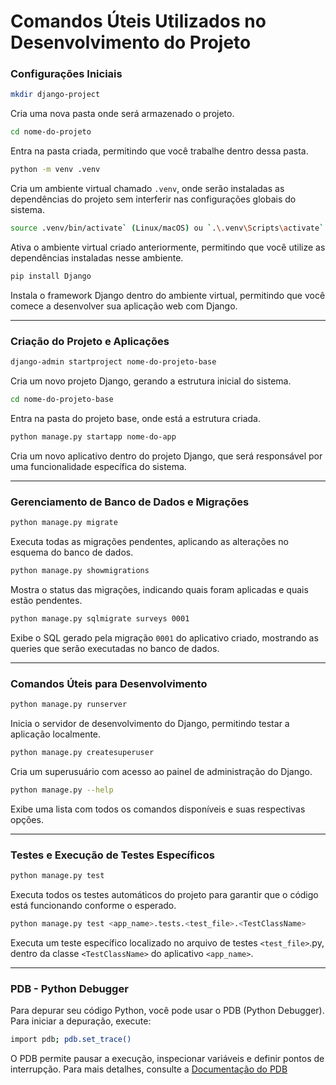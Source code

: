 # Comandos Úteis Utilizados no Desenvolvimento do Projeto

### Configurações Iniciais

```bash
mkdir django-project
```

Cria uma nova pasta  onde será armazenado o projeto.

```bash
cd nome-do-projeto
```

Entra na pasta criada, permitindo que você trabalhe dentro dessa pasta.

```bash
python -m venv .venv
```

Cria um ambiente virtual chamado `.venv`, onde serão instaladas as dependências do projeto sem interferir nas configurações globais do sistema.

```bash
source .venv/bin/activate` (Linux/macOS) ou `.\.venv\Scripts\activate` (Windows)
```

Ativa o ambiente virtual criado anteriormente, permitindo que você utilize as dependências instaladas nesse ambiente.

```bash
pip install Django
```

Instala o framework Django dentro do ambiente virtual, permitindo que você comece a desenvolver sua aplicação web com Django.

---

### Criação do Projeto e Aplicações

```bash
django-admin startproject nome-do-projeto-base
```

Cria um novo projeto Django, gerando a estrutura inicial do sistema.

```bash
cd nome-do-projeto-base
```

Entra na pasta do projeto base, onde está a estrutura criada.

```bash
python manage.py startapp nome-do-app
```

Cria um novo aplicativo  dentro do projeto Django, que será responsável por uma funcionalidade específica do sistema.

---

### Gerenciamento de Banco de Dados e Migrações

```bash
python manage.py migrate
```

Executa todas as migrações pendentes, aplicando as alterações no esquema do banco de dados.

```bash
python manage.py showmigrations
```

 Mostra o status das migrações, indicando quais foram aplicadas e quais estão pendentes.

```bash
python manage.py sqlmigrate surveys 0001
```

Exibe o SQL gerado pela migração `0001` do aplicativo criado, mostrando as queries que serão executadas no banco de dados.

---

### Comandos Úteis para Desenvolvimento

```bash
python manage.py runserver
```

Inicia o servidor de desenvolvimento do Django, permitindo testar a aplicação localmente.

```bash
python manage.py createsuperuser
```

Cria um superusuário com acesso ao painel de administração do Django.

```bash
python manage.py --help
```

Exibe uma lista com todos os comandos disponíveis e suas respectivas opções.

---

### Testes e Execução de Testes Específicos

```bash
python manage.py test
```

 Executa todos os testes automáticos do projeto para garantir que o código está funcionando conforme o esperado.

```bash
python manage.py test <app_name>.tests.<test_file>.<TestClassName>
```

Executa um teste específico localizado no arquivo de testes `<test_file>`.py, dentro da classe `<TestClassName>` do aplicativo `<app_name>`.

---

### PDB - Python Debugger

Para depurar seu código Python, você pode usar o PDB (Python Debugger). Para iniciar a depuração, execute:

```bash
import pdb; pdb.set_trace()
```

O PDB permite pausar a execução, inspecionar variáveis e definir pontos de interrupção. Para mais detalhes, consulte a [Documentação do PDB](https://docs.python.org/pt-br/dev/library/pdb.html)
